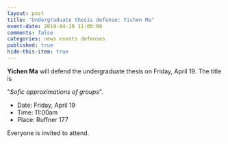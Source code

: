 ```yaml
---
layout: post
title: "Undergraduate thesis defense: Yichen Ma"
event-date: 2019-04-19 11:00:00
comments: false
categories: news events defenses
published: true
hide-this-item: true
---
```


**Yichen Ma** will defend the undergraduate thesis on Friday, April 19. 
The title is

"_Sofic approximations of groups_".

- Date: Friday, April 19
- Time: 11:00am
- Place: Ruffner 177

Everyone is invited to attend.
